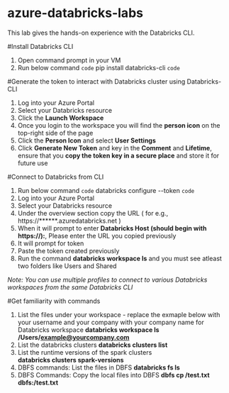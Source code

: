 # azure-databricks-labs
This lab gives the hands-on experience with the Databricks CLI.

#Install Databricks CLI

1. Open command prompt in your VM
2. Run below command
    `code` pip install databricks-cli `code`

#Generate the token to interact with Databricks cluster using Databricks-CLI

1. Log into your Azure Portal 
2. Select your Databricks resource 
3. Click the **Launch Workspace**
4. Once you login to the workspace you will find the **person icon** on the top-right side of the page
5. Click the  **Person Icon** and select **User Settings**
6. Click **Generate New Token** and key in the **Comment** and **Lifetime**, ensure that you **copy the token key in a secure place** and store it for future use

#Connect to Databricks from CLI

1. Run below command
    `code` databricks configure --token `code`
2. Log into your Azure Portal 
3. Select your Databricks resource
4. Under the overview section copy the URL ( for e.g., https://******.azuredatabricks.net )
5. When it will prompt to enter **Databricks Host (should begin with https://):**, Please enter the URL you copied previously
6. It will prompt for token
7. Paste the token created previously
8. Run the command **databricks workspace ls** and you must see atleast two folders like Users and Shared

*Note: You can use multiple profiles to connect to various Databricks workspaces from the same Databricks CLI*

#Get familiarity with commands

1. List the files under your workspace - replace the exmaple below with your username and your company with your company name for Databricks workspace
    **databricks workspace ls /Users/example@yourcompany.com**
2. List the databricks clusters
    **databricks clusters list**
3. List the runtime versions of the spark clusters    
    **databricks clusters spark-versions**
4. DBFS commands: List the files in DBFS
    **databricks fs ls**
5. DBFS Commands: Copy the local files into DBFS
    **dbfs cp <Path to Local file>/test.txt dbfs:/test.txt**


